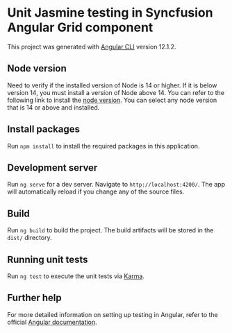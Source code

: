 # Unit Jasmine testing in Syncfusion Angular Grid component 
This project was generated with [Angular CLI](https://github.com/angular/angular-cli) version 12.1.2.

## Node version
Need to verify if the installed version of Node is 14 or higher. If it is below version 14, you must install a version of Node above 14. You can refer to the following link to install the [node version](https://nodejs.org/en/download). You can select any node version that is 14 or above and installed.

## Install packages

Run `npm install` to install the required packages in this application.

## Development server

Run `ng serve` for a dev server. Navigate to `http://localhost:4200/`. The app will automatically reload if you change any of the source files.

## Build

Run `ng build` to build the project. The build artifacts will be stored in the `dist/` directory.

## Running unit tests

Run `ng test` to execute the unit tests via [Karma](https://karma-runner.github.io).



## Further help

For more detailed information on setting up testing in Angular, refer to the official [Angular documentation](https://angular.io/guide/testing#set-up-testing).
